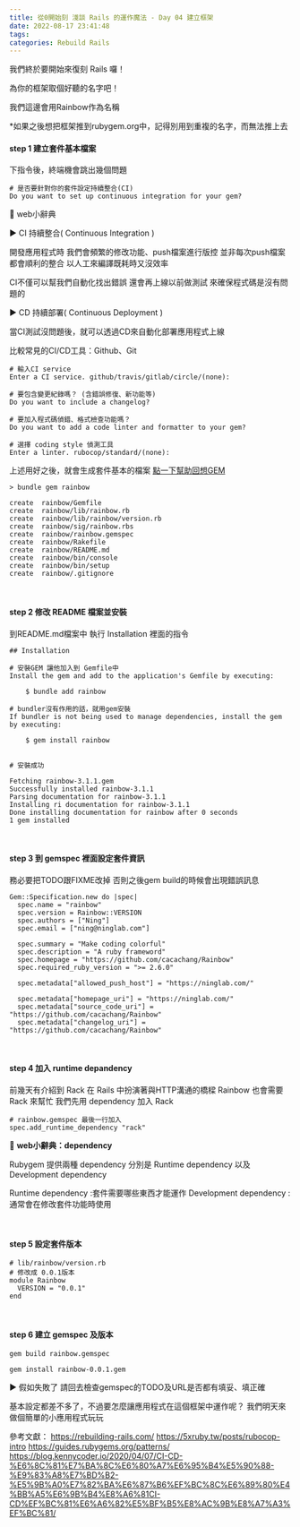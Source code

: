 ```yaml
---
title: 從0開始刻 淺談 Rails 的運作魔法 - Day 04 建立框架
date: 2022-08-17 23:41:48
tags:
categories: Rebuild Rails
---
```

我們終於要開始來復刻 Rails 囉！

為你的框架取個好聽的名字吧！

我們這邊會用Rainbow作為名稱

*如果之後想把框架推到rubygem.org中，記得別用到重複的名字，而無法推上去


#### step 1 建立套件基本檔案

下指令後，終端機會跳出幾個問題


```shell=
# 是否要針對你的套件設定持續整合(CI)
Do you want to set up continuous integration for your gem? 
```

📃 web小辭典

▶ CI 持續整合( Continuous Integration )

開發應用程式時
我們會頻繁的修改功能、push檔案進行版控
並非每次push檔案都會順利的整合
以人工來編譯既耗時又沒效率

CI不僅可以幫我們自動化找出錯誤
還會再上線以前做測試
來確保程式碼是沒有問題的

▶ CD 持續部署( Continuous Deployment )

當CI測試沒問題後，就可以透過CD來自動化部署應用程式上線

比較常見的CI/CD工具：Github、Git


```shell=
# 輸入CI service
Enter a CI service. github/travis/gitlab/circle/(none): 
```

```shell=
# 要包含變更紀錄嗎？ (含錯誤修復、新功能等)
Do you want to include a changelog?
```

```shell=
# 要加入程式碼偵錯、格式檢查功能嗎？
Do you want to add a code linter and formatter to your gem?
```

```shell=
# 選擇 coding style 偵測工具
Enter a linter. rubocop/standard/(none): 
```

上述用好之後，就會生成套件基本的檔案
[點一下幫助回想GEM](https://ninglab.com/2022/08/16/%E5%BE%9E0%E9%96%8B%E5%A7%8B%E5%88%BB-%E6%B7%BA%E8%AB%87-Rails-%E7%9A%84%E9%81%8B%E4%BD%9C%E9%AD%94%E6%B3%95-Day03-GEM/)

```shell=
> bundle gem rainbow

create  rainbow/Gemfile
create  rainbow/lib/rainbow.rb
create  rainbow/lib/rainbow/version.rb
create  rainbow/sig/rainbow.rbs
create  rainbow/rainbow.gemspec
create  rainbow/Rakefile
create  rainbow/README.md
create  rainbow/bin/console
create  rainbow/bin/setup
create  rainbow/.gitignore
```

</br>

#### step 2 修改 README 檔案並安裝

到README.md檔案中
執行 Installation 裡面的指令

```md=
## Installation

# 安裝GEM 讓他加入到 Gemfile中
Install the gem and add to the application's Gemfile by executing:

    $ bundle add rainbow

# bundler沒有作用的話，就用gem安裝
If bundler is not being used to manage dependencies, install the gem by executing:

    $ gem install rainbow
    
```

```shell=
# 安裝成功

Fetching rainbow-3.1.1.gem
Successfully installed rainbow-3.1.1
Parsing documentation for rainbow-3.1.1
Installing ri documentation for rainbow-3.1.1
Done installing documentation for rainbow after 0 seconds
1 gem installed
```

</br>

#### step 3 到 gemspec 裡面設定套件資訊

務必要把TODO跟FIXME改掉
否則之後gem build的時候會出現錯誤訊息

```md=
Gem::Specification.new do |spec|
  spec.name = "rainbow"
  spec.version = Rainbow::VERSION
  spec.authors = ["Ning"]
  spec.email = ["ning@ninglab.com"]

  spec.summary = "Make coding colorful"
  spec.description = "A ruby frameword"
  spec.homepage = "https://github.com/cacachang/Rainbow"
  spec.required_ruby_version = ">= 2.6.0"

  spec.metadata["allowed_push_host"] = "https://ninglab.com/"

  spec.metadata["homepage_uri"] = "https://ninglab.com/"
  spec.metadata["source_code_uri"] = "https://github.com/cacachang/Rainbow"
  spec.metadata["changelog_uri"] = "https://github.com/cacachang/Rainbow"
```

</br>

#### step 4 加入 runtime depandency

前幾天有介紹到 Rack 在 Rails 中扮演著與HTTP溝通的橋樑
Rainbow 也會需要 Rack 來幫忙
我們先用 dependency 加入 Rack


```shell=
# rainbow.gemspec 最後一行加入
spec.add_runtime_dependency "rack"
```

📃 **web小辭典：dependency**

Rubygem 提供兩種 dependency
分別是 Runtime dependency 以及 Development dependency

Runtime dependency :套件需要哪些東西才能運作
Development dependency :通常會在修改套件功能時使用

</br>

#### step 5 設定套件版本

```ruby=
# lib/rainbow/version.rb
# 修改成 0.0.1版本
module Rainbow
  VERSION = "0.0.1"
end
```

</br>

#### step 6 建立 gemspec 及版本

```shell=
gem build rainbow.gemspec
```
```shell=
gem install rainbow-0.0.1.gem
```

▶ 假如失敗了
請回去檢查gemspec的TODO及URL是否都有填妥、填正確


基本設定都差不多了，不過要怎麼讓應用程式在這個框架中運作呢？
我們明天來做個簡單的小應用程式玩玩


參考文獻：
https://rebuilding-rails.com/
https://5xruby.tw/posts/rubocop-intro
https://guides.rubygems.org/patterns/
https://blog.kennycoder.io/2020/04/07/CI-CD-%E6%8C%81%E7%BA%8C%E6%80%A7%E6%95%B4%E5%90%88-%E9%83%A8%E7%BD%B2-%E5%9B%A0%E7%82%BA%E6%87%B6%EF%BC%8C%E6%89%80%E4%BB%A5%E6%9B%B4%E8%A6%81CI-CD%EF%BC%81%E6%A6%82%E5%BF%B5%E8%AC%9B%E8%A7%A3%EF%BC%81/
